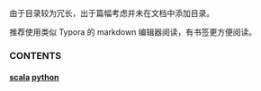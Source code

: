 由于目录较为冗长，出于篇幅考虑并未在文档中添加目录。

推荐使用类似 Typora 的 markdown 编辑器阅读，有书签更方便阅读。

### CONTENTS

#### <a href="language/Scala.md">scala</a>	<a href="language/Python.md">python</a>

